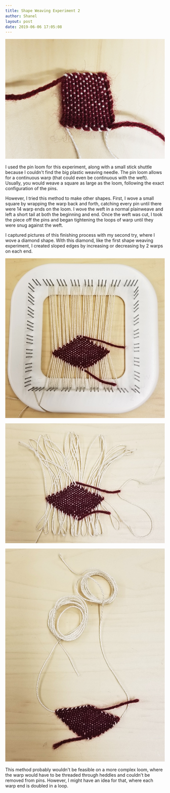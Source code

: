 ```yaml
---
title: Shape Weaving Experiment 2
author: Shanel
layout: post
date: 2019-06-06 17:05:08
---
```


![Woven square with a tightened continuous warp](/assets/img/shapeweaving2_square.jpg)

I used the pin loom for this experiment, along with a small stick shuttle because I couldn't find the big plastic weaving needle. The pin loom allows for a continuous warp (that could even be continuous with the weft). Usually, you would weave a square as large as the loom, following the exact configuration of the pins.

However, I tried this method to make other shapes. First, I wove a small square by wrapping the warp back and forth, catching every pin until there were 14 warp ends on the loom. I wove the weft in a normal plainweave and left a short tail at both the beginning and end. Once the weft was cut, I took the piece off the pins and began tightening the loops of warp until they were snug against the weft.

I captured pictures of this finishing process with my second try, where I wove a diamond shape. With this diamond, like the first shape weaving experiment, I created sloped edges by increasing or decreasing by 2 warps on each end.

![Woven diamond on a pin loom](/assets/img/shapeweaving2_onloom.jpg)

![Woven diamond taken off the pin loom, with loose warps](/assets/img/shapeweaving2_offloom.jpg)

![Woven diamond with warp threads tightened](/assets/img/shapeweaving2_tight.jpg)

This method probably wouldn't be feasible on a more complex loom, where the warp would have to be threaded through heddles and couldn't be removed from pins. However, I might have an idea for that, where each warp end is doubled in a loop.
